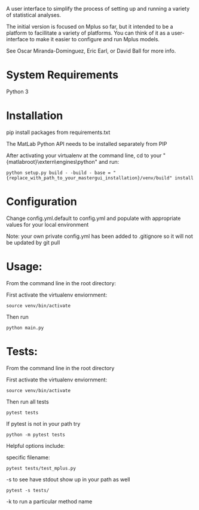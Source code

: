 A user interface to simplify the process of setting up and running a variety of statistical analyses.

The initial version is focused on Mplus so far, but it intended to be a platform to facillitate a variety of platforms. You can think of it as a user-interface to make it easier to configure and run Mplus models. 

See Oscar Miranda-Dominguez, Eric Earl, or David Ball for more info. 

# System Requirements
Python 3

# Installation

pip install packages from requirements.txt

The MatLab Python API needs to be installed separately from PIP

After activating your virtualenv at the command line, cd to your "{matlabroot}\extern\engines\python"
and run:

```
python setup.py build - -build - base = "{replace_with_path_to_your_mastergui_installation}/venv/build" install
```

# Configuration
Change config.yml.default to config.yml and populate with appropriate values for your local environment

Note: your own private config.yml has been added to .gitignore so it will not be updated by git pull


# Usage: 

From the command line in the root directory:
 
First activate the virtualenv enviornment:
```
source venv/bin/activate
```

Then run
```
python main.py
```  
 
# Tests:
From the command line in the root directory

First activate the virtualenv enviornment:
```
source venv/bin/activate
```
Then run all tests
```
pytest tests
```

If pytest is not in your path try
```
python -m pytest tests
```

Helpful options include:

specific filename:
```
pytest tests/test_mplus.py
```

 -s to see have stdout show up in your path as well
```
pytest -s tests/
```

-k to run a particular method name
```
